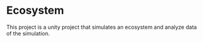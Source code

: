 # Ecosystem
This project is a unity project that simulates an ecosystem and analyze data of the simulation.
